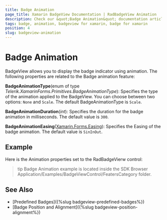```yaml
---
title: Badge Animation
page_title: Xamarin BadgeView Documentation | RadBadgeView Animation
description: Check our &quot;Badge Animation&quot; documentation article for Telerik BadgeView for Xamarin control.
tags: badge, animation, badgeview for xamarin, badge for xamarin
position: 4
slug: badgeview-animation
---
```


# Badge Animation

BadgeView allows you to display the badge indicator using animation. The following properties are related to the Badge animation feature:

**BadgeAnimationType**(enum of type *Telerik.XamarinForms.Primitives.BadgeAnimationType*): Specifies the type of the animation applied to the BadgeView. You can choose between two options: `None` and `Scale`. The default BadgeAnimationType is `Scale`. 

**BadgeAnimationDuration**(*int*): Specifies the duration for the badge animation in milliseconds. The default value is `300`.

**BadgeAnimationEasing**([Xamarin.Forms.Easing](https://docs.microsoft.com/en-us/xamarin/xamarin-forms/user-interface/animation/easing)): Specifies the Easing of the badge animation. The default value is `SinInOut`.

## Example

Here is the Animation properties set to the RadBadgeVierw control:

<snippet id='badgeview-animation'/>

>tip Badge Animation example is located inside the SDK Browser Application/Examples/BadgeViewControl/FeatersCategory folder.

## See Also

- [Predefined Badges]({%slug badgeview-predefined-badges%})
- [Badge Position and Alignment]({%slug badgeview-position-alignment%})